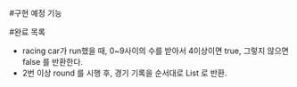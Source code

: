 #구현 예정 기능



#완료 목록
* racing car가 run했을 때, 0~9사이의 수를 받아서 4이상이면 true, 그렇지 않으면 false 를 반환한다.
* 2번 이상 round 를 시행 후, 경기 기록을 순서대로 List 로 반환.